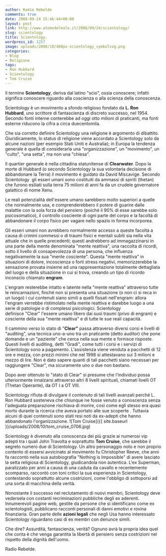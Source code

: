 ```yaml
---
author: Radio Rebelde
comments: true
date: 2008-09-24 15:46:44+00:00
layout: post
link: http://www.atomodelmale.it/2008/09/24/scientology/
slug: scientology
title: Scientology.
wordpress_id: 1257
image: uploads/2008/10/488px-scientology_symbolsvg.png
categories:
- Blog
- Religione
tags:
- Ron Hubbard
- Scientology
- Tom Cruise
---
```


Il termine **Scientology**, deriva dal latino "scio", ossia conoscere; infatti significa conoscere riguardo alla coscienza o alla scienza della conoscenza.

Scientology è un movimento a sfondo religioso fondato da **L. Ron Hubbard**, uno scrittore di fantascienza di discreto successo, nel 1954. Secondo fonti interne conterebbe ad oggi otto milioni di praticanti, ma fonti esterne riducono la cifra a circa duecentomila.

Che sia corretto definire Scientology una religione è argomento di dibattito. Giuridicamente, lo status di religione viene accordato a Scientology solo da alcune nazioni (per esempio Stati Uniti e Australia); in Europa la tendenza generale è quella di considerarla una "organizzazione", un "movimento", un "culto", "una setta", ma non una "chiesa".

Il quartier generale è nella cittadina statunitense di **Clearwater**. Dopo la morte di Hubbard (o secondo Scientology la sua volontaria decisione di abbandonare la Terra) il movimento è guidato da David Miscavige. Secondo Scientology  gli esseri umani sono costituiti da ammassi di spiriti (thetan) che furono esiliati sulla terra 75 milioni di anni fa da un crudele governatore galattico di nome Xenu.

Le reali potenzialità dell'essere umano sarebbero molto superiori a quelle che normalmente usa, e comprenderebbero il potere di guarire dalle malattie con la sola forza del pensiero (poiché il 90% di esse sarebbe solo psicosomatico), il controllo cosciente di ogni parte del corpo e la facoltà di abbandonare il corpo fisico per vagare nello spazio in forma incorporea.

Gli esseri umani non avrebbero normalmente accesso a queste facoltà a causa di crimini commessi o di traumi fisici e mentali subiti sia nella vita attuale che in quelle precedenti; questi andrebbero ad immagazzinarsi in una parte della mente denominata "mente reattiva", una raccolta di ricordi, sotto il livello di consapevolezza di una persona, che influenza negativamente la sua "mente cosciente". Questa "mente reattiva" in situazioni di dolore, incoscienza o forti stress negativi, memorizzerebbe la sensazione provata insieme ad una rappresentazione totalmente dettagliata del luogo e della situazione in cui si trova, creando un tipo di ricordo inconscio chiamato **engram**.

L'engram resterebbe intatto e latente nella "mente reattiva" attraverso tutte le reincarnazioni, finché non si presenta una situazione (o non ci si reca in un luogo) i cui contenuti siano simili a quelli fissati nell'engram: allora l'engram verrebbe ristimolato nella mente reattiva e darebbe luogo a una serie di patologie o di complessi psicologici. Scientology definisce "Clear" l'essere umano libero dai suoi traumi (privo di engram) e cosciente della sua "mente reattiva" e di tutte le sue reali capacità.

Il cammino verso lo stato di "**Clear"** passa attraverso diversi corsi e livelli di "auditing", una tecnica uno-a-uno tra un praticante (detto auditor) che pone domande e un "paziente" che cerca nella sua mente e fornisce risposte. Questi livelli di auditing, detti "Gradi", come tutti i corsi e i servizi di Scientology sono a pagamento. L'assistenza viene venduta a pacchetti di 12 ore e mezza, con prezzi minimi che nel 1998 si attestavano sui 3 milioni e mezzo di lire. Non è dato sapere quanti di tali pacchetti siano necessari per raggiungere "Clear", ma sicuramente uno o due non bastano.

Dopo aver ottenuto lo "stato di Clear" si presume che l'individuo possa ulteriormente innalzarsi attraverso altri 8 livelli spirituali, chiamati livelli OT (Thetan Operante), da OT I a OT VIII.

Scientology rifiuta di divulgare il contenuto di tali livelli avanzati perché L. Ron Hubbard sosteneva che chiunque ne fosse venuto a conoscenza senza l'adeguata preparazione rischiava di morire, così come egli stesso era quasi morto durante la ricerca che aveva portato alle sue scoperte . Tuttavia alcuni di quei contenuti sono stati resi noti da ex-adepti che hanno abbandonato l'organizzazione. ![Tom Cruise]({{ site.baseurl }}/uploads/2008/10/tom_cruise_0706.jpg)

Scientology è divenuto alla conoscenza dei più grazie ai numerosi vip adepti tra i quali John Travolta e soprattutto **Tom Cruise**, che sarebbe il segreto numero due di Scientology. Un altro personaggio noto e non proprio contento di essersi avvicinato al movimento fu Christopher Reeve, che anni fa raccontò nella sua autobiografia "Nothing is Impossible" di avere lasciato la setta religiosa di Scientology, giudicandola non autentica. L'ex Superman, paralizzato per anni a causa di una caduta da cavallo e recentemente scomparso, raccontò con toni critici la sua esperienza in Scientology, contestando soprattutto alcune costrizioni, come l'obbligo di sottoporsi ad una sorta di macchina della verità.

Nonostante il successo nel reclutamento di nuovi membri, Scientology deve vedersela con costanti recriminazioni pubbliche degli ex aderenti. Innumerevoli pagine web, gestite da persone che si identificano come ex scientologisti, pubblicano racconti personali di danni emotivi e rovina finanziaria. Gran parte delle **azioni legali** che negli Usa hanno interessato Scientology riguardano casi di ex membri con denunce simili.

Che dire? Assurdità, fantascienza, verità? Ognuno avrà la propria idea quel che conta è che venga garantita la libertà di pensiero senza costrizioni nel rispetto della dignità dell'uomo.

Radio Rebelde.
